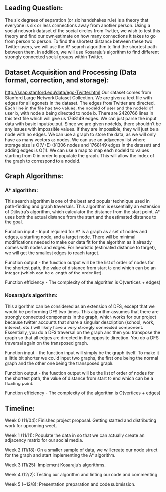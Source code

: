 ## Leading Question: 
The six degrees of separation (or six handshakes rule) is a theory that everyone is six or less connections away from another person. Using a social network dataset of the social circles from Twitter, we wish to test this theory and find our own estimate on how many connections it takes to go from person to person. To find the shortest distance between these two Twitter users, we will use the A* search algorithm to find the shortest path between them. In addition, we will use Kosaraju’s algorithm to find different strongly connected social groups within Twitter.
 
## Dataset Acquisition and Processing (Data format, correction, and storage):
 http://snap.stanford.edu/data/ego-Twitter.html Our dataset comes from Stanford Large Network Dataset Collection. We are given a text file with edges for all egonets in the dataset. The edges from Twitter are directed. Each line in the file has two values, the nodeId of user and the nodeId of user b, with node a being directed to node b. There are 2420766 lines in this text file which will give us 1768149 edges. We can just parse the input data with basic input/output. Since we are given nodeIds, there shouldn’t be any issues with impossible values. If they are impossible, they will just be a node with no edges. We can use a graph to store the data, as we will only have as many vectors as nodes. We can use an adjacency list where storage size is O(V+E) (81306 nodes and 1768149 edges in the dataset) and adding edges is O(1). We can use a map to map each nodeId to values starting from 0 in order to populate the graph. This will allow the index of the graph to correspond to a nodeId.
 
## Graph Algorithms:
### A* algorithm: 
This search algorithm is one of the best and popular technique used in path-finding and graph traversals. This algorithm is essentially an extension of Djikstra’s algorithm, which calculator the distance from the start point. A* uses both the actual distance from the start and the estimated distance to the goal. 
 
Function input - Input required for A* is a graph as a set of nodes and edges, a starting node, and a target node. There will be minimal modifications needed to make our data fit for the algorithm as it already comes with nodes and edges. For heuristic (estimated distance to target),  we will get the smallest edges to reach target.
 
Function output -  the function output will be the list of order of nodes for the shortest path, the value of distance from start to end which can be an integer (which can be a length of the order list). 
 
Function efficiency - The complexity of the algorithm is O(vertices + edges)
 
 
### Kosaraju’s algorithm: 
This algorithm can be considered as an extension of DFS, except that we would be performing DFS two times. This algorithm assumes that there are strongly connected components in the graph, which works for our project because twitter accounts that share a singular description (school, work, interest, etc.) will likely have a very strongly connected component. Essentially, you do a DFS traversal on the graph and then you transpose the graph so that all edges are directed in the opposite direction. You do a DFS traversal again on the transposed graph. 
 
Function input - the function input will simply be the graph itself. To make it a little bit shorter we could input two graphs, the first one being the normal graph and the other one being the transposed graph.
 
Function output - the function output will be the list of order of nodes for the shortest path, the value of distance from start to end which can be a floating point.
 
Function efficiency - The complexity of the algorithm is O(vertices + edges)
 
## Timeline: 
Week 0 (11/04): Finished project proposal. Getting started and distributing work for upcoming week.
 
Week 1 (11/11): Populate the data in so that we can actually create an adjacency matrix for our social media. 
 
Week 2 (11/18): On a smaller sample of data, we will create our node struct for the graph and start implementing the A* algorithm.
 
Week 3 (11/25): Implement Kosaraju’s algorithms.
 
Week 4 (12/2): Testing our algorithm and linting our code and commenting
 
Week 5 (~12/8): Presentation preparation and code submission.
